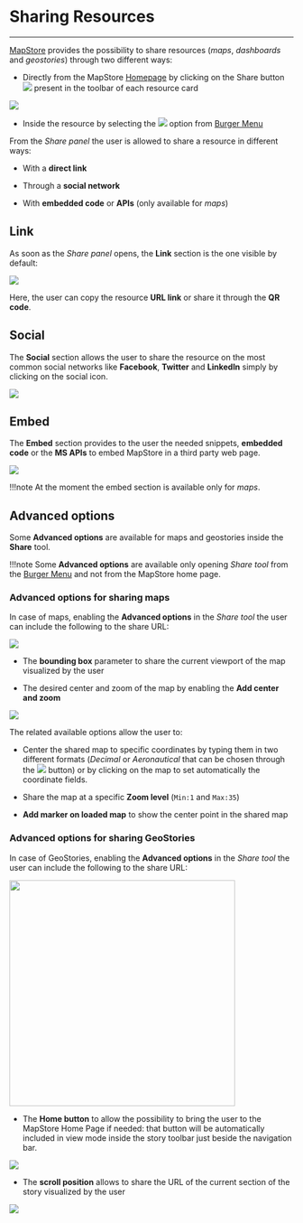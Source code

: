 # Sharing Resources
*******************

[MapStore](https://mapstore.geo-solutions.it/mapstore/#/)  provides the possibility to share resources (*maps*, *dashboards* and *geostories*) through two different ways:

* Directly from the MapStore [Homepage](home-page.md) by clicking on the Share button <img src="../img/button/share.jpg" class="ms-docbutton"/> present in the toolbar of each resource card

<img src="../img/share/share_cards.jpg" class="ms-docimage"  style="max-width:400px;"/>

* Inside the resource by selecting the <img src="../img/button/share-button-bm.jpg" class="ms-docbutton" style="max-height:25px;"/> option from [Burger Menu](menu-bar.md#burger-menu) 

From the *Share panel* the user is allowed to share a resource in different ways:

* With a **direct link**

* Through a **social network**

* With **embedded code** or **APIs** (only available for *maps*)

## Link

As soon as the *Share panel* opens, the **Link** section is the one visible by default:

<img src="../img/share/share_window.jpg" class="ms-docimage"  style="max-width:400px;"/>

Here, the user can copy the resource **URL link** or share it through the **QR code**.

## Social

The **Social** section allows the user to share the resource on the most common social networks like **Facebook**, **Twitter** and **LinkedIn** simply by clicking on the social icon.

<img src="../img/share/social.jpg" class="ms-docimage"  style="max-width:400px;"/>

## Embed

The **Embed** section provides to the user the needed snippets, **embedded code** or the **MS APIs** to embed MapStore in a third party web page.

<img src="../img/share/embed.jpg" class="ms-docimage"  style="max-width:400px;"/>

!!!note
    At the moment the embed section is available only for *maps*.

## Advanced options

Some **Advanced options** are available for maps and geostories inside the **Share** tool. 

!!!note
    Some **Advanced options** are available only opening *Share tool* from the [Burger Menu](menu-bar.md#burger-menu) and not from the MapStore home page.

### Advanced options for sharing maps

In case of maps, enabling the **Advanced options** in the *Share tool* the user can include the following to the share URL:

<img src="../img/share/share_window_map_options.jpg" class="ms-docimage"  style="max-width:400px;"/>

* The **bounding box** parameter to share the current viewport of the map visualized by the user

* The desired center and zoom of the map by enabling the **Add center and zoom** 

<img src="../img/share/share_window_center_zoom.jpg" class="ms-docimage"  style="max-width:400px;"/>

The related available options allow the user to:

* Center the shared map to specific coordinates by typing them in two different formats (*Decimal* or *Aeronautical* that can be chosen through the <img src="../img/button/change-search-tool.jpg" class="ms-docbutton"/> button) or by clicking on the map to set automatically the coordinate fields. 

* Share the map at a specific **Zoom level** (`Min:1` and `Max:35`)

* **Add marker on loaded map** to show the center point in the shared map 

### Advanced options for sharing GeoStories

In case of GeoStories, enabling the **Advanced options** in the *Share tool* the user can include the following to the share URL:

<img src="../img/exploring-stories/share_options.jpg" class="ms-docimage" width="400px"/>

* The **Home button** to allow the possibility to bring the user to the MapStore Home Page if needed: that button will be automatically included in view mode inside the story toolbar just beside the navigation bar.

<img src="../img/exploring-stories/share-page.jpg" class="ms-docimage"/>

* The **scroll position** allows to share the URL of the current section of the story visualized by the user

<img src="../img/exploring-stories/share_section.jpg" class="ms-docimage"/>
